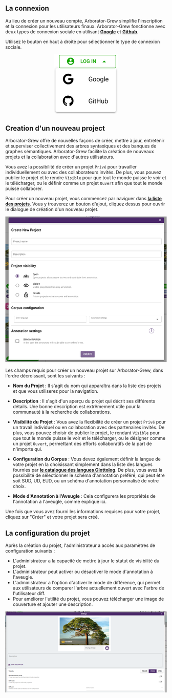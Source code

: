 ## La connexion

Au lieu de créer un nouveau compte, Arborator-Grew simplifie l'inscription et la connexion pour les utilisateurs finaux.
Arborator-Grew fonctionne avec deux types de connexion sociale en utilisant  **[Google]()** et **[Github](https://github.com/login)**. 

Utilisez le bouton en haut à droite pour sélectionner le type de connexion sociale.
<div style="text-align:center">
      <img src="assets/images/social_login.png" alt="drawing" width="200"/>
</div>

## Creation d'un nouveau project

Arborator-Grew offre de nouvelles façons de créer, mettre à jour, entretenir et superviser collectivement des arbres syntaxiques et des banques de graphes sémantiques. Arborator-Grew facilite la création de nouveaux projets et la collaboration avec d'autres utilisateurs.

Vous avez la possibilité de créer un projet `Privé` pour travailler individuellement ou avec des collaborateurs invités. De plus, vous pouvez publier le projet et le rendre `Visible` pour que tout le monde puisse le voir et le télécharger, ou le définir comme un projet `Ouvert` afin que tout le monde puisse collaborer.



Pour créer un nouveau projet, vous commencez par naviguer dans **[la liste des projets](https://arboratorgrew.elizia.net/#/projects)**. Vous y trouverez un bouton d'ajout, cliquez dessus pour ouvrir le dialogue de création d'un nouveau projet.

<div style="text-align:center">
      <img src="assets/images/project-creation.png" alt="drawing" width="900"/>
</div>

Les champs requis pour créer un nouveau projet sur Arborator-Grew, dans l'ordre décroissant, sont les suivants :

- **Nom du Projet** : Il s'agit du nom qui apparaîtra dans la liste des projets et que vous utiliserez pour la navigation.

- **Description** : Il s'agit d'un aperçu du projet qui décrit ses différents détails. Une bonne description est extrêmement utile pour la communauté à la recherche de collaborations.

- **Visibilité du Projet** : Vous avez la flexibilité de créer un projet `Privé` pour un travail individuel ou en collaboration avec des partenaires invités. De plus, vous pouvez choisir de publier le projet, le rendant `Visible` pour que tout le monde puisse le voir et le télécharger, ou le désigner comme un projet `Ouvert`, permettant des efforts collaboratifs de la part de n'importe qui.

- **Configuration du Corpus** : Vous devez également définir la langue de votre projet en la choisissant simplement dans la liste des langues fournies par **[le catalogue des langues Glottolog](https://glottolog.org/)**. De plus, vous avez la possibilité de sélectionner le schéma d'annotation préféré, qui peut être soit SUD, UD, EUD, ou un schéma d'annotation personnalisé de votre choix.

- **Mode d'Annotation à l'Aveugle** : Cela configurera les propriétés de l'annotation à l'aveugle, comme expliqué ici.

Une fois que vous avez fourni les informations requises pour votre projet, cliquez sur "Créer" et votre projet sera créé.

## La configuration du projet
Après la création du projet, l'administrateur a accès aux paramètres de configuration suivants :

- L'administrateur a la capacité de mettre à jour le statut de visibilité du projet.
- L'administrateur peut activer ou désactiver le mode d'annotation à l'aveugle.
- L'administrateur a l'option d'activer le mode de différence, qui permet aux utilisateurs de comparer l'arbre actuellement ouvert avec l'arbre de l'utilisateur diff.
- Pour améliorer l'utilité du projet, vous pouvez télécharger une image de couverture et ajouter une description.

<div style="text-align:center">
      <img src="assets/images/project-config.png" alt="drawing" width="900"/>
</div>